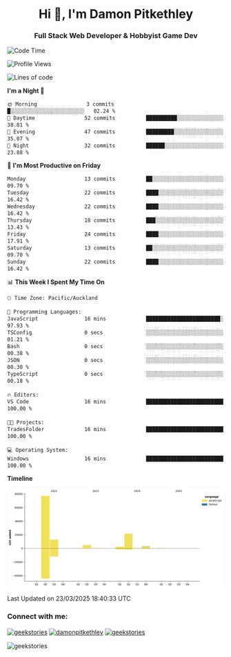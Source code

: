 <h1 align="center">Hi 👋, I'm Damon Pitkethley</h1>
<h3 align="center">Full Stack Web Developer & Hobbyist Game Dev</h3>

<!--START_SECTION:waka-->
![Code Time](http://img.shields.io/badge/Code%20Time-60%20hrs%2037%20mins-blue)

![Profile Views](http://img.shields.io/badge/Profile%20Views-0-blue)

![Lines of code](https://img.shields.io/badge/From%20Hello%20World%20I%27ve%20Written-121.7%20thousand%20lines%20of%20code-blue)

**I'm a Night 🦉** 

```text
🌞 Morning                3 commits           █░░░░░░░░░░░░░░░░░░░░░░░░   02.24 % 
🌆 Daytime                52 commits          ██████████░░░░░░░░░░░░░░░   38.81 % 
🌃 Evening                47 commits          █████████░░░░░░░░░░░░░░░░   35.07 % 
🌙 Night                  32 commits          ██████░░░░░░░░░░░░░░░░░░░   23.88 % 
```
📅 **I'm Most Productive on Friday** 

```text
Monday                   13 commits          ██░░░░░░░░░░░░░░░░░░░░░░░   09.70 % 
Tuesday                  22 commits          ████░░░░░░░░░░░░░░░░░░░░░   16.42 % 
Wednesday                22 commits          ████░░░░░░░░░░░░░░░░░░░░░   16.42 % 
Thursday                 18 commits          ███░░░░░░░░░░░░░░░░░░░░░░   13.43 % 
Friday                   24 commits          ████░░░░░░░░░░░░░░░░░░░░░   17.91 % 
Saturday                 13 commits          ██░░░░░░░░░░░░░░░░░░░░░░░   09.70 % 
Sunday                   22 commits          ████░░░░░░░░░░░░░░░░░░░░░   16.42 % 
```


📊 **This Week I Spent My Time On** 

```text
🕑︎ Time Zone: Pacific/Auckland

💬 Programming Languages: 
JavaScript               16 mins             ████████████████████████░   97.93 % 
TSConfig                 0 secs              ░░░░░░░░░░░░░░░░░░░░░░░░░   01.21 % 
Bash                     0 secs              ░░░░░░░░░░░░░░░░░░░░░░░░░   00.38 % 
JSON                     0 secs              ░░░░░░░░░░░░░░░░░░░░░░░░░   00.30 % 
TypeScript               0 secs              ░░░░░░░░░░░░░░░░░░░░░░░░░   00.18 % 

🔥 Editors: 
VS Code                  16 mins             █████████████████████████   100.00 % 

🐱‍💻 Projects: 
TradesFolder             16 mins             █████████████████████████   100.00 % 

💻 Operating System: 
Windows                  16 mins             █████████████████████████   100.00 % 
```

**Timeline**

![Lines of Code chart](https://raw.githubusercontent.com/GeekStories/GeekStories/main/assets/bar_graph.png)


 Last Updated on 23/03/2025 18:40:33 UTC
<!--END_SECTION:waka-->

<h3 align="left">Connect with me:</h3>
<p align="left">
<a href="https://twitter.com/geekstories" target="blank"><img align="center" src="https://raw.githubusercontent.com/rahuldkjain/github-profile-readme-generator/master/src/images/icons/Social/twitter.svg" alt="geekstories" height="30" width="40" /></a>
<a href="https://linkedin.com/in/damonpitkethley" target="blank"><img align="center" src="https://raw.githubusercontent.com/rahuldkjain/github-profile-readme-generator/master/src/images/icons/Social/linked-in-alt.svg" alt="damonpitkethley" height="30" width="40" /></a>
<a href="https://www.leetcode.com/geekstories" target="blank"><img align="center" src="https://raw.githubusercontent.com/rahuldkjain/github-profile-readme-generator/master/src/images/icons/Social/leet-code.svg" alt="geekstories" height="30" width="40" /></a>
</p>

<p><img align="center" src="https://github-readme-streak-stats.herokuapp.com/?user=geekstories&" alt="geekstories" /></p>
